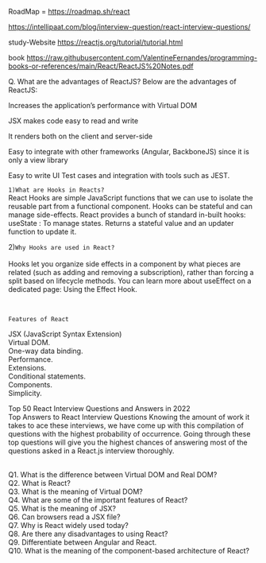 RoadMap = https://roadmap.sh/react <br>

<interviewQuestion> https://intellipaat.com/blog/interview-question/react-interview-questions/

study-Website https://reactjs.org/tutorial/tutorial.html

book https://raw.githubusercontent.com/ValentineFernandes/programming-books-or-references/main/React/ReactJS%20Notes.pdf <br>
  
Q. What are the advantages of ReactJS?
Below are the advantages of ReactJS:

Increases the application’s performance with Virtual DOM

JSX makes code easy to read and write

It renders both on the client and server-side

Easy to integrate with other frameworks (Angular, BackboneJS) since it is only a view library

Easy to write UI Test cases and integration with tools such as JEST.
  
  
```1)What are Hooks in Reacts?```
<br>
React Hooks are simple JavaScript functions that we can use to isolate the reusable part from a functional component. Hooks can be stateful and can manage side-effects. React provides a bunch of standard in-built hooks: useState : To manage states. Returns a stateful value and an updater function to update it.
<br>



2)```Why Hooks are used in React?```<br>
<br>
Hooks let you organize side effects in a component by what pieces are related (such as adding and removing a subscription), rather than forcing a split based on lifecycle methods. You can learn more about useEffect on a dedicated page: Using the Effect Hook.

<br>

```Features of React```

JSX (JavaScript Syntax Extension)<br>
Virtual DOM.<br>
One-way data binding.<br>
Performance.<br>
Extensions.<br>
Conditional statements.<br>
Components.<br>
Simplicity.<br>


Top 50 React Interview Questions and Answers in 2022<br>
Top Answers to React Interview Questions
Knowing the amount of work it takes to ace these interviews, we have come up with this compilation of questions with the highest probability of occurrence. Going through these top questions will give you the highest chances of answering most of the questions asked in a React.js interview thoroughly.

<br>
Q1. What is the difference between Virtual DOM and Real DOM?<br>
Q2. What is React?<br>
Q3. What is the meaning of Virtual DOM?<br>
Q4. What are some of the important features of React?<br>
Q5. What is the meaning of JSX?<br>
Q6. Can browsers read a JSX file?<br>
Q7. Why is React widely used today?<br>
Q8. Are there any disadvantages to using React?<br>
Q9. Differentiate between Angular and React.<br>
Q10. What is the meaning of the component-based architecture of React?<br>




